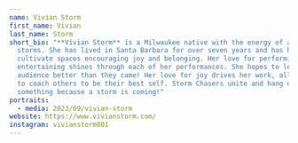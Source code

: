 ```yaml
---
name: Vivian Storm
first_name: Vivian
last_name: Storm
short_bio: "**Vivian Storm** is a Milwaukee native with the energy of a million
  storms. She has lived in Santa Barbara for over seven years and has helped
  cultivate spaces encouraging joy and belonging. Her love for performing and
  entertaining shines through each of her performances. She hopes to leave her
  audience better than they came! Her love for joy drives her work, allowing her
  to coach others to be their best self. Storm Chasers unite and hang on to
  something because a storm is coming!"
portraits:
  - media: 2023/09/vivian-storm
website: https://www.vivianstorm.com/
instagram: vivianstorm001
---
```

